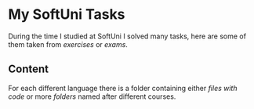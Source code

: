 # My SoftUni Tasks

During the time I studied at SoftUni I solved many tasks, here are some of them taken from *exercises* or *exams*.


## Content

For each different language there is a folder containing either *files with code* or more *folders* named after different courses.
